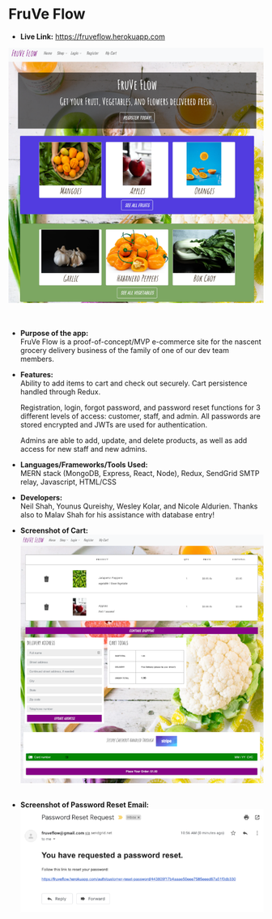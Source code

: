 # FruVe Flow

* **Live Link:**
https://fruveflow.herokuapp.com

![](https://github.com/nicolealdurien/Capstone/blob/main/client/public/homepage.png?raw=true)
<br/><br/><br/>

* **Purpose of the app:** <br/>
    FruVe Flow is a proof-of-concept/MVP e-commerce site for the nascent grocery delivery business of the family of one of our dev team members.


* **Features:** <br/>
    Ability to add items to cart and check out securely. Cart persistence handled through Redux.
    
    Registration, login, forgot password, and password reset functions for 3 different levels of access: customer, staff, and admin. All passwords are stored encrypted and JWTs are used for authentication.

    Admins are able to add, update, and delete products, as well as add access for new staff and new admins.

* **Languages/Frameworks/Tools Used:**<br/>
MERN stack (MongoDB, Express, React, Node), Redux, SendGrid SMTP relay, Javascript, HTML/CSS

* **Developers:**<br/>
Neil Shah, Younus Qureishy, Wesley Kolar, and Nicole Aldurien. Thanks also to Malav Shah for his assistance with database entry!

* **Screenshot of Cart:**<br/>
![](https://github.com/nicolealdurien/Capstone/blob/main/client/public/cart.png?raw=true)
<br/><br/>

* **Screenshot of Password Reset Email:**<br/>
![](https://github.com/nicolealdurien/Capstone/blob/main/client/public/reset.png?raw=true)
<br/><br/>
